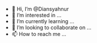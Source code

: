 - 👋 Hi, I’m @Diansyahnur
- 👀 I’m interested in ...
- 🌱 I’m currently learning ...
- 💞️ I’m looking to collaborate on ...
- 📫 How to reach me ...

<!---
Diansyahnur/Diansyahnur is a ✨ special ✨ repository because its `README.md` (this file) appears on your GitHub profile.
You can click the Preview link to take a look at your changes.
--->
